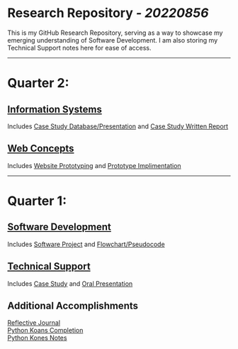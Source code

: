 # **Research Repository** *_- 20220856_*

This is my GitHub Research Repository, serving as a way to showcase my emerging understanding of Software Development. I am also storing my Technical Support notes here for ease of access.

---

# Quarter 2:
## [Information Systems](./Information-Systems/)
Includes [Case Study Database/Presentation]() and [Case Study Written Report]()

## [Web Concepts](./Web-Concepts/)
Includes [Website Prototyping]() and [Prototype Implimentation]()

---

# Quarter 1:
## [Software Development](./Software-Development/)
Includes [Software Project](./Software-Development/Assignments/Software/) and [Flowchart/Pseudocode](./Software-Development/Assignments/Flowchart/)<br>

## [Technical Support](./Technical-Support/)
Includes [Case Study](./Technical-Support/Assignments/Practical-Project/) and [Oral Presentation](./Technical-Support/Assignments/Oral-Presentation/)<br>

## Additional Accomplishments
[Reflective Journal](./Software-Development/Reflective-Journal.md/)<br>
[Python Koans Completion](https://github.com/20220856/python_koans)<br>
[Python Kones Notes](./Software-Development/Notes/python-kones.md)

